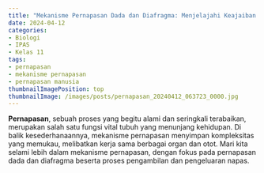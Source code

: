 ```yaml
---
title: "Mekanisme Pernapasan Dada dan Diafragma: Menjelajahi Keajaiban Pernapasan Kita"
date: 2024-04-12
categories:
- Biologi
- IPAS
- Kelas 11
tags:
- pernapasan
- mekanisme pernapasan
- pernapasan manusia
thumbnailImagePosition: top
thumbnailImage: /images/posts/pernapasan_20240412_063723_0000.jpg
---
```


**Pernapasan**, sebuah proses yang begitu alami dan seringkali terabaikan, merupakan salah satu fungsi vital tubuh yang menunjang kehidupan. Di balik kesederhanaannya, mekanisme pernapasan menyimpan kompleksitas yang memukau, melibatkan kerja sama berbagai organ dan otot. Mari kita selami lebih dalam mekanisme pernapasan, dengan fokus pada pernapasan dada dan diafragma beserta proses pengambilan dan pengeluaran napas.
